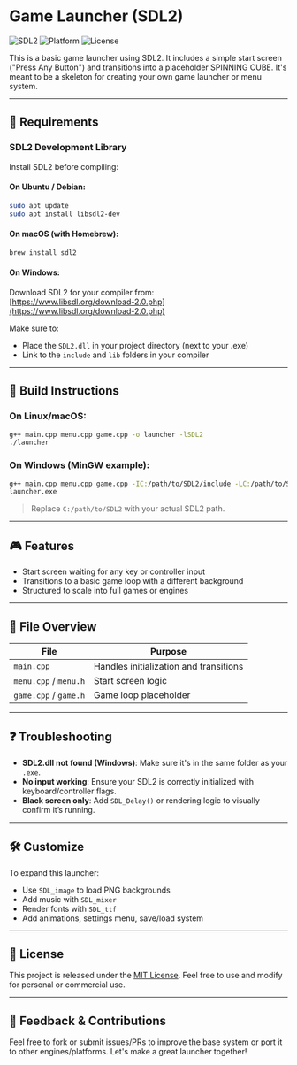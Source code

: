 # Game Launcher (SDL2)

![SDL2](https://img.shields.io/badge/Library-SDL2-blue)
![Platform](https://img.shields.io/badge/Platform-Windows%20%7C%20Linux%20%7C%20macOS-lightgrey)
![License](https://img.shields.io/badge/License-MIT-green)

This is a basic game launcher using SDL2. It includes a simple start screen ("Press Any Button") and transitions into a placeholder SPINNING CUBE. It's meant to be a skeleton for creating your own game launcher or menu system.

---

## 🧰 Requirements

### SDL2 Development Library
Install SDL2 before compiling:

#### On Ubuntu / Debian:
```bash
sudo apt update
sudo apt install libsdl2-dev
```

#### On macOS (with Homebrew):
```bash
brew install sdl2
```

#### On Windows:
Download SDL2 for your compiler from:  
[https://www.libsdl.org/download-2.0.php](https://www.libsdl.org/download-2.0.php)

Make sure to:
- Place the `SDL2.dll` in your project directory (next to your .exe)
- Link to the `include` and `lib` folders in your compiler

---

## 🧱 Build Instructions

### On Linux/macOS:
```bash
g++ main.cpp menu.cpp game.cpp -o launcher -lSDL2
./launcher
```

### On Windows (MinGW example):
```bash
g++ main.cpp menu.cpp game.cpp -IC:/path/to/SDL2/include -LC:/path/to/SDL2/lib -lmingw32 -lSDL2main -lSDL2 -o launcher.exe
launcher.exe
```

> Replace `C:/path/to/SDL2` with your actual SDL2 path.

---

## 🎮 Features

- Start screen waiting for any key or controller input
- Transitions to a basic game loop with a different background
- Structured to scale into full games or engines

---

## 📁 File Overview

| File       | Purpose                                 |
|------------|-----------------------------------------|
| `main.cpp` | Handles initialization and transitions  |
| `menu.cpp` / `menu.h` | Start screen logic            |
| `game.cpp` / `game.h` | Game loop placeholder         |

---

## ❓ Troubleshooting

- **SDL2.dll not found (Windows)**: Make sure it's in the same folder as your `.exe`.
- **No input working**: Ensure your SDL2 is correctly initialized with keyboard/controller flags.
- **Black screen only**: Add `SDL_Delay()` or rendering logic to visually confirm it’s running.

---

## 🛠️ Customize

To expand this launcher:
- Use `SDL_image` to load PNG backgrounds
- Add music with `SDL_mixer`
- Render fonts with `SDL_ttf`
- Add animations, settings menu, save/load system

---

## 📜 License

This project is released under the [MIT License](https://opensource.org/licenses/MIT). Feel free to use and modify for personal or commercial use.

---

## 💬 Feedback & Contributions

Feel free to fork or submit issues/PRs to improve the base system or port it to other engines/platforms. Let's make a great launcher together!
